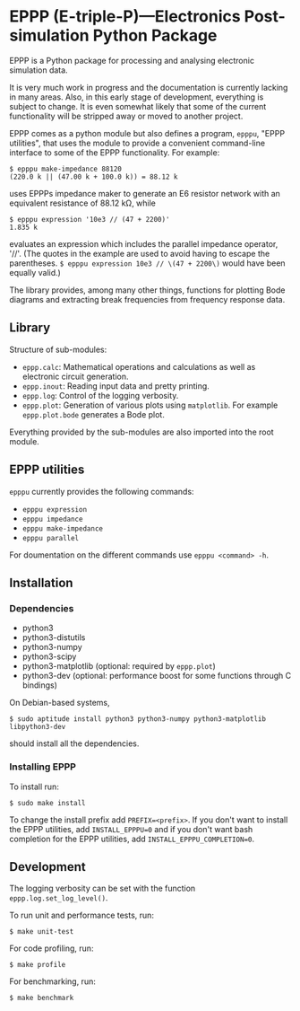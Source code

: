 # EPPP (E-triple-P)&mdash;Electronics Post-simulation Python Package

EPPP is a Python package for processing and analysing electronic simulation data.

It is very much work in progress and the documentation is currently lacking in many areas. Also, in this early stage of development, everything is subject to change. It is even somewhat likely that some of the current functionality will be stripped away or moved to another project.

EPPP comes as a python module but also defines a program, `epppu`, "EPPP utilities", that uses the module to provide a convenient command-line interface to some of the EPPP functionality. For example:

	$ epppu make-impedance 88120
	(220.0 k || (47.00 k + 100.0 k)) = 88.12 k

uses EPPPs impedance maker to generate an E6 resistor network with an equivalent resistance of 88.12 kΩ, while

	$ epppu expression '10e3 // (47 + 2200)'
	1.835 k

evaluates an expression which includes the parallel impedance operator, '//'. (The quotes in the example are used to avoid having to escape the parentheses. `$ epppu expression 10e3 // \(47 + 2200\)` would have been equally valid.)

The library provides, among many other things, functions for plotting Bode diagrams and extracting break frequencies from frequency response data.

## Library
Structure of sub-modules:
- `eppp.calc`: Mathematical operations and calculations as well as electronic circuit generation.
- `eppp.inout`: Reading input data and pretty printing.
- `eppp.log`: Control of the logging verbosity.
- `eppp.plot`: Generation of various plots using `matplotlib`. For example `eppp.plot.bode` generates a Bode plot.

Everything provided by the sub-modules are also imported into the root module.

## EPPP utilities
`epppu` currently provides the following commands:

- `epppu expression`
- `epppu impedance`
- `epppu make-impedance`
- `epppu parallel`

For doumentation on the different commands use
`epppu <command> -h`.

## Installation

### Dependencies
- python3
- python3-distutils
- python3-numpy
- python3-scipy
- python3-matplotlib (optional: required by `eppp.plot`)
- python3-dev (optional: performance boost for some functions through C bindings)

On Debian-based systems,

	$ sudo aptitude install python3 python3-numpy python3-matplotlib libpython3-dev

should install all the dependencies.

### Installing EPPP
To install run:

	$ sudo make install

To change the install prefix add `PREFIX=<prefix>`. If you don't want to install the EPPP utilities, add `INSTALL_EPPPU=0` and if you don't want bash completion for the EPPP utilities, add `INSTALL_EPPPU_COMPLETION=0`.

## Development

The logging verbosity can be set with the function `eppp.log.set_log_level()`.

To run unit and performance tests, run:

	$ make unit-test

For code profiling, run:

	$ make profile

For benchmarking, run:

	$ make benchmark
